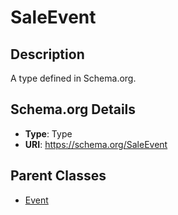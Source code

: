 # SaleEvent

## Description
A type defined in Schema.org.

## Schema.org Details
- **Type**: Type
- **URI**: https://schema.org/SaleEvent

## Parent Classes
- [Event](../Event.md)


